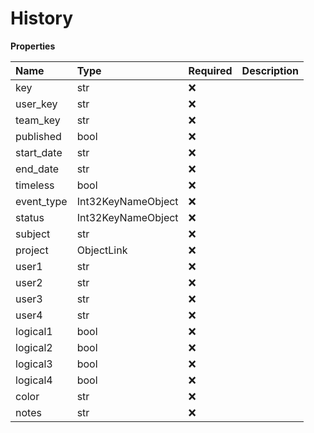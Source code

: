 # History

**Properties**

| Name       | Type               | Required | Description |
| :--------- | :----------------- | :------- | :---------- |
| key        | str                | ❌       |             |
| user_key   | str                | ❌       |             |
| team_key   | str                | ❌       |             |
| published  | bool               | ❌       |             |
| start_date | str                | ❌       |             |
| end_date   | str                | ❌       |             |
| timeless   | bool               | ❌       |             |
| event_type | Int32KeyNameObject | ❌       |             |
| status     | Int32KeyNameObject | ❌       |             |
| subject    | str                | ❌       |             |
| project    | ObjectLink         | ❌       |             |
| user1      | str                | ❌       |             |
| user2      | str                | ❌       |             |
| user3      | str                | ❌       |             |
| user4      | str                | ❌       |             |
| logical1   | bool               | ❌       |             |
| logical2   | bool               | ❌       |             |
| logical3   | bool               | ❌       |             |
| logical4   | bool               | ❌       |             |
| color      | str                | ❌       |             |
| notes      | str                | ❌       |             |

<!-- This file was generated by liblab | https://liblab.com/ -->
